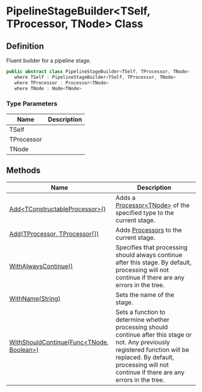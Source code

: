 # PipelineStageBuilder&lt;TSelf, TProcessor, TNode&gt; Class
## Definition

Fluent builder for a pipeline stage.

```c#
public abstract class PipelineStageBuilder<TSelf, TProcessor, TNode>
   where TSelf : PipelineStageBuilder<TSelf, TProcessor, TNode>
   where TProcessor : Processor<TNode>
   where TNode : Node<TNode>
```

### Type Parameters

| Name | Description |
| ---- | ----------- |
| TSelf |  |
| TProcessor |  |
| TNode |  |

## Methods

| Name | Description |
| ---- | ----------- |
| [Add&lt;TConstructableProcessor&gt;()](MrKWatkins.Ast.Processing.PipelineStageBuilder-3.Add.md#mrkwatkins-ast-processing-pipelinestagebuilder-3-add-1) | Adds a [Processor&lt;TNode&gt;](MrKWatkins.Ast.Processing.Processor-1.md) of the specified type to the current stage. |
| [Add(TProcessor, TProcessor\[\])](MrKWatkins.Ast.Processing.PipelineStageBuilder-3.Add.md#mrkwatkins-ast-processing-pipelinestagebuilder-3-add(-1-1())) | Adds [Processors](MrKWatkins.Ast.Processing.Processor-1.md) to the current stage. |
| [WithAlwaysContinue()](MrKWatkins.Ast.Processing.PipelineStageBuilder-3.WithAlwaysContinue.md) | Specifies that processing should always continue after this stage. By default, processing will not continue if there are any errors in the tree. |
| [WithName(String)](MrKWatkins.Ast.Processing.PipelineStageBuilder-3.WithName.md) | Sets the name of the stage. |
| [WithShouldContinue(Func&lt;TNode, Boolean&gt;)](MrKWatkins.Ast.Processing.PipelineStageBuilder-3.WithShouldContinue.md) | Sets a function to determine whether processing should continue after this stage or not. Any previously registered function will be replaced. By default, processing will not continue if there are any errors in the tree. |

